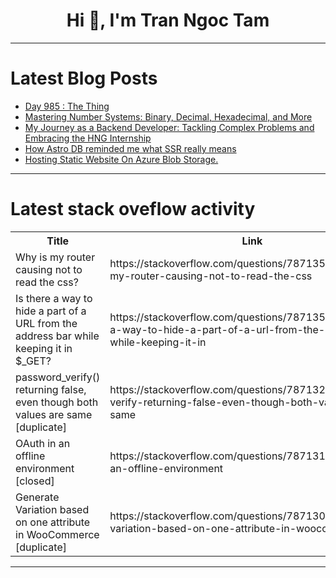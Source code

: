 <h1 align="center">Hi 👋, I'm Tran Ngoc Tam</h1>

---

# Latest Blog Posts 
<!-- BLOG-POST-LIST:START -->
- [Day 985 : The Thing](https://dev.to/dwane/day-985-the-thing-25n2)
- [Mastering Number Systems: Binary, Decimal, Hexadecimal, and More](https://dev.to/m__mdy__m/understanding-number-systems-binary-decimal-hexadecimal-and-beyond-55i4)
- [My Journey as a Backend Developer: Tackling Complex Problems and Embracing the HNG Internship](https://dev.to/oj_redifined/my-journey-as-a-backend-developer-tackling-complex-problems-and-embracing-the-hng-internship-10gd)
- [How Astro DB reminded me what SSR really means](https://dev.to/fearandesire/how-astro-db-taught-me-what-ssr-really-means-4gfh)
- [Hosting Static Website On Azure Blob Storage.](https://dev.to/romanus_onyekwere/hosting-static-website-on-azure-blob-storage-n9j)
<!-- BLOG-POST-LIST:END -->

---

# Latest stack oveflow activity
<table>
  <tr><th>Title</th><th>Link</th></tr>
  <!-- STACKOVERFLOW:START --><tr><td>Why is my router causing not to read the css?</td><td>https://stackoverflow.com/questions/78713598/why-is-my-router-causing-not-to-read-the-css</td></tr><tr><td>Is there a way to hide a part of a URL from the address bar while keeping it in $_GET?</td><td>https://stackoverflow.com/questions/78713588/is-there-a-way-to-hide-a-part-of-a-url-from-the-address-bar-while-keeping-it-in</td></tr><tr><td>password_verify&lpar;&rpar; returning false, even though both values are same [duplicate]</td><td>https://stackoverflow.com/questions/78713253/password-verify-returning-false-even-though-both-values-are-same</td></tr><tr><td>OAuth in an offline environment [closed]</td><td>https://stackoverflow.com/questions/78713109/oauth-in-an-offline-environment</td></tr><tr><td>Generate Variation based on one attribute in WooCommerce [duplicate]</td><td>https://stackoverflow.com/questions/78713023/generate-variation-based-on-one-attribute-in-woocommerce</td></tr><!-- STACKOVERFLOW:END -->
</table>

---


